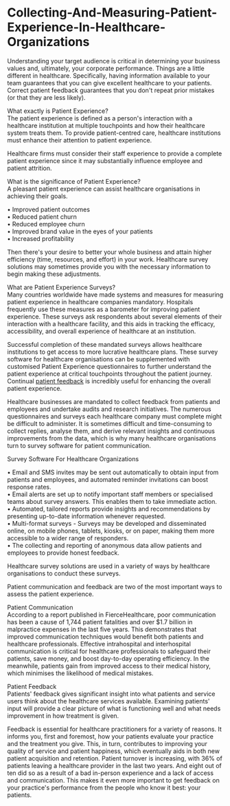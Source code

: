 # Collecting-And-Measuring-Patient-Experience-In-Healthcare-Organizations
Understanding your target audience is critical in determining your business values and, ultimately, your corporate performance. Things are a little different in healthcare. Specifically, having information available to your team guarantees that you can give excellent healthcare to your patients. Correct patient feedback guarantees that you don't repeat prior mistakes (or that they are less likely). <br>

What exactly is Patient Experience?<br>
The patient experience is defined as a person's interaction with a healthcare institution at multiple touchpoints and how their healthcare system treats them. To provide patient-centred care, healthcare institutions must enhance their attention to patient experience.<br>

Healthcare firms must consider their staff experience to provide a complete patient experience since it may substantially influence employee and patient attrition. <br>

What is the significance of Patient Experience?<br>
A pleasant patient experience can assist healthcare organisations in achieving their goals.<br>

•	Improved patient outcomes <br>
•	Reduced patient churn <br>
•	Reduced employee churn <br>
•	Improved brand value in the eyes of your patients <br>
•	Increased profitability<br>

Then there's your desire to better your whole business and attain higher efficiency (time, resources, and effort) in your work. Healthcare survey solutions may sometimes provide you with the necessary information to begin making these adjustments.<br>

What are Patient Experience Surveys?<br>
Many countries worldwide have made systems and measures for measuring patient experience in healthcare companies mandatory. Hospitals frequently use these measures as a barometer for improving patient experience. These surveys ask respondents about several elements of their interaction with a healthcare facility, and this aids in tracking the efficacy, accessibility, and overall experience of healthcare at an institution.<br>

Successful completion of these mandated surveys allows healthcare institutions to get access to more lucrative healthcare plans. These survey software for healthcare organisations can be supplemented with customised Patient Experience questionnaires to further understand the patient experience at critical touchpoints throughout the patient journey. Continual <a href="https://www.providedigital.com/provide-my-experience/">patient feedback</a> is incredibly useful for enhancing the overall patient experience.<br>

Healthcare businesses are mandated to collect feedback from patients and employees and undertake audits and research initiatives. The numerous questionnaires and surveys each healthcare company must complete might be difficult to administer. It is sometimes difficult and time-consuming to collect replies, analyse them, and derive relevant insights and continuous improvements from the data, which is why many healthcare organisations turn to survey software for patient communication.<br>

Survey Software For Healthcare Organizations<br>

• Email and SMS invites may be sent out automatically to obtain input from patients and employees, and automated reminder invitations can boost response rates.<br>
• Email alerts are set up to notify important staff members or specialised teams about survey answers. This enables them to take immediate action.<br>
• Automated, tailored reports provide insights and recommendations by presenting up-to-date information whenever requested.<br>
• Multi-format surveys - Surveys may be developed and disseminated online, on mobile phones, tablets, kiosks, or on paper, making them more accessible to a wider range of responders.<br>
• The collecting and reporting of anonymous data allow patients and employees to provide honest feedback.<br>

Healthcare survey solutions are used in a variety of ways by healthcare organisations to conduct these surveys.<br>

Patient communication and feedback are two of the most important ways to assess the patient experience.<br>

Patient Communication<br>
According to a report published in FierceHealthcare, poor communication has been a cause of 1,744 patient fatalities and over $1.7 billion in malpractice expenses in the last five years. This demonstrates that improved communication techniques would benefit both patients and healthcare professionals. Effective intrahospital and interhospital communication is critical for healthcare professionals to safeguard their patients, save money, and boost day-to-day operating efficiency. In the meanwhile, patients gain from improved access to their medical history, which minimises the likelihood of medical mistakes.<br>

Patient Feedback<br>
Patients' feedback gives significant insight into what patients and service users think about the healthcare services available. Examining patients' input will provide a clear picture of what is functioning well and what needs improvement in how treatment is given.<br>

Feedback is essential for healthcare practitioners for a variety of reasons. It informs you, first and foremost, how your patients evaluate your practice and the treatment you give. This, in turn, contributes to improving your quality of service and patient happiness, which eventually aids in both new patient acquisition and retention. Patient turnover is increasing, with 36% of patients leaving a healthcare provider in the last two years. And eight out of ten did so as a result of a bad in-person experience and a lack of access and communication. This makes it even more important to get feedback on your practice's performance from the people who know it best: your patients.<br>
